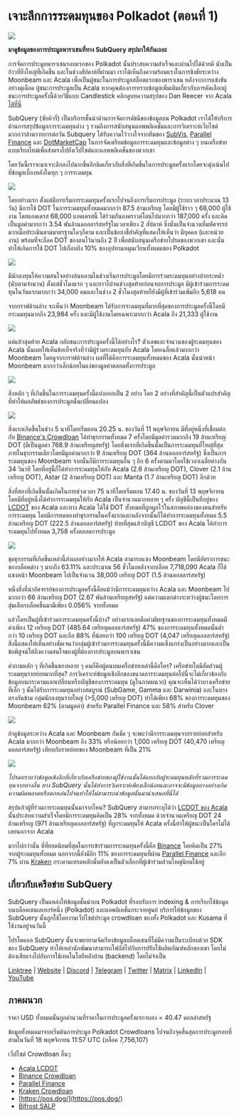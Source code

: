 # เจาะลึกการระดมทุนของ Polkadot (ตอนที่ 1)

![](https://miro.medium.com/max/2400/1*JvR4YsstF6OHG3mTr_1Seg.png)

**มาดูข้อมูลของการประมูลพาราเชนที่ทาง SubQuery สรุปมาให้กันเถอะ**

การจัดการประมูลพาราเชนรอบแรกของ Polkadot นั้นประสบความสำเร็จและผ่านไปได้ด้วยดี นับเป็นก้าวที่ยิ่งใหญ่ที่เกิดขึ้น และในช่วงสัปดาห์ที่ผ่านมา เราได้เห็นถึงความร้อนแรงในการชิงชัยระหว่าง Moonbeam และ Acala เพื่อเป็นผู้ชนะในการประมูลสล็อตแรกของพาราเชน หลังจากการแข่งขันอย่างดุเดือด ผู้ชนะการประมูลเป็น Acala หากคุณต้องการทราบข้อมูลเพิ่มเติมเกี่ยวกับการคัดเลือกผู้ชนะการประมูลครั้งนี้ด้วยวิธีแบบ Candlestick คลิกดูบทความสรุปของ Dan Reecer จาก Acala [ได้ที่นี่](https://twitter.com/danreecer_/status/1364646604024786949)

SubQuery (ซับคิวรี่) เป็นบริการชั้นนำด้านการจัดการดัชนีของข้อมูลบน Polkadot เราได้ให้บริการด้านการสรุปข้อมูลการระดมทุนต่าง ๆ รวมถึงการสนับสนุนแอพพลิเคชั่นและการวิเคราะห์เว็บไซต์มากกว่าล้านรายการต่อวัน Subquery ได้รับความไว้วางใจจากทีมของ [SubVis](https://www.subvis.io/), [Parallel Finance](https://parallel.fi/) และ [DotMarketCap](https://dotmarketcap.com/) ในการจัดเตรียมข้อมูลการระดมทุนและข้อมูลต่าง ๆ บนเครือข่ายแบบเรียลไทม์เพื่อส่งตรงไปยังเว็ปไซต์และแอพพลิเคชั่นของพวกเขา

โดยวันนี้เราจะมาเจาะลึกลงไปมากขึ้นอีกนิดเกี่ยวกับสิ่งที่เกิดขึ้นในการประมูลครั้งแรกโดยจะมุ่งเน้นไปที่ข้อมูลเบื้องหลังในทุก ๆ การระดมทุน

![](https://miro.medium.com/max/2400/0*Pcp3KJvC5eyP2KQ3)

โดยอย่างแรก ตั้งแต่มีการเริ่มการระดมทุนครั้งแรกไปจนถึงการเริ่มการประมูล (ระยะเวลาประมาณ 13 วัน) มีการใช้ DOT ในการระดมทุนทั้งหมดมากกว่า 87.5 ล้านเหรียญ โดยมีผู้ใช้ราว ๆ 68,000 ผู้ใช้งาน โดยแอดเดรส 68,000 แอดเดรสนี้ ได้ร่วมกันลงคราวด์โลนไปมากกว่า 187,000 ครั้ง และคิดเป็นมูลค่ามากกว่า 3.54 พันล้านดอลลาร์สหรัฐในเวลาเพียง 2 สัปดาห์ ซึ่งนั่นเป็นจำนวนที่มหัศจรรย์มากเมื่อประเมินตามมาตรฐานใดๆก็ตาม และเป็นข้อบ่งชี้สำคัญที่แสดงให้เห็นว่า มีบุคคล (และหน่วยงาน) พร้อมที่จะล็อค DOT ของตนไว้นานถึง 2 ปี เพื่อสนับสนุนเครือข่ายโปรดของพวกเขา และนั่นทำให้เกิดการใช้ DOT ไปเกือบถึง 10% ของอุปทานหมุนเวียนทั้งหมดของ Polkadot

![](https://miro.medium.com/max/2400/0*-ovBJnjxAKfeB81Y)

มีนักลงทุนให้ความสนใจอย่างล้นหลามในช่วงเริ่มการประมูลโดยมีการร่วมระดมทุนอย่างบ้ากระหน่ำ (นับตามจำนวน) ตั้งแต่ชั่วโมงแรก ๆ และยาวไปจนช่วงสุดท้ายก่อนจบการประมูล มีผู้เข้าร่วมการระดมทุนในวันแรกมากกว่า 34,000 คนและในช่วง 2 ชั่วโมงสุดท้ายก็ยังมีผู้ที่เข้าร่วมเพิ่มอีก 5,618 คน

จากกราฟด้านล่าง จะเห็นว่า Moonbeam ได้รับการระดมทุนที่มากที่สุดของการประมูลครั้งนี้โดยมีกระดมทุนมากถึง 23,984 ครั้ง และมีผู้ใช้งานโดยเฉพาะมากกว่า Acala ถึง 21,333 ผู้ใช้งาน

![](https://miro.medium.com/max/2400/0*MSHfjnu7KmMvDmnY)

แต่แล้วสุดท้าย Acala กลับชนะการประมูลครั้งนี้ได้อย่างไร? ตัวเลขและจำนวนของผู้ระดมทุนของ Acala นั้นเผยให้เห็นข้อเท็จจริงที่ว่ามีผู้ร่วมระดมทุนกับ Acala โดยเฉลี่ยแล้วมากกว่า Moonbeam โดยดูจากกราฟด้านล่าง ผลที่ได้คือการระดมทุนทั้งหมดของ Acala นั้นนำหน้า Moonbeam มากกว่าเล็กน้อยในแง่ของมูลค่าตลอดทั้งการประมูล

![](https://miro.medium.com/max/2400/0*YbV-ReqSwfimUsbO)

สิ่งหลัก ๆ ที่เกิดขึ้นในการระดมทุนครั้งนี้แบ่งออกเป็น 2 อย่าง โดย 2 อย่างที่สำคัญนี้เป็นตัวแปรสำคัญที่ทำให้ผลลัพธ์ของการประมูลนั้นเปลี่ยนแปลง

![](https://miro.medium.com/max/2400/0*jmRsZ7kxEYAWYaUq)

สิ่งแรกเกิดขึ้นในช่วง 5 นาทีโดยเริ่มตอน 20.25 น. ของวันที่ 11 พฤษจิกายน มีที่อยู่หนึ่งที่เชื่อมต่อกับ [Binance's Crowdloan](https://www.binance.com/en/dotslot) ได้ทำธุรกรรมทั้งหมด 7 ครั้งโดยมีมูลค่ารวมมากถึง 19 ล้านเหรียญ DOT (ตีเป็นมูลค่า 768.9 ล้านเหรียญสหรัฐ) โดยสิ่งแรกที่เกิดขึ้นนั้นเป็นการระดมทุนที่ใหญ่ที่สุดภายในธุรกรรมเดียวโดยมีมูลค่ามากกว่า 9 ล้านเหรียญ DOT (364 ล้านดอลลาร์สหรัฐ) ซึ่งเป็นการระดมทุนของ Moonbeam จากนั้นก็มีการระดมทุนอื่น ๆ อีก 6 ครั้งตามมาโดยใช้เวลาเฉลี่ยห่างกัน 34 วินาที โดยที่อยู่นี้ก็ได้ทำการระดมทุนให้กับ Acala (2.6 ล้านเหรียญ DOT), Clover (2.1 ล้านเหรียญ DOT), Astar (2 ล้านเหรียญ DOT) และ Manta (1.7 ล้านเหรียญ DOT) อีกด้วย

สิ่งที่สองที่เกิดขึ้นนั้นเกิดในภายช่วงเวลา 75 นาทีโดยเริ่มตอน 17.40 น. ของวันที่ 13 พฤษจิกายน โดยมีที่อยู่หนึ่งได้ทำการระดมทุนให้กับ Acala เป็นจำนวนมากหลาย ๆ ครั้ง บัญชีนี้เป็นที่อยู่ของ [LCDOT](https://medium.com/acalanetwork/acala-liquid-crowdloan-dot-lcdot-launch-on-polkadot-f28d8f561157) ของ Acala และทาง Acala ได้ใช้ DOT ทั้งหมดที่ถูกผูกไว้ในสภาพคล่องของตนสำหรับการระดมทุน โดยมีการทดลองทำธุรกรรมในครั้งแรกและหลังจากนั้นก็ได้ทำการระดมทุนทั้งหมด 5.5 ล้านเหรียญ DOT (222.5 ล้านดอลลาร์สหรัฐ) ท้ายที่สุดแล้วบัญชี LCDOT ของ Acala ได้ทำการระดมทุนไปทั้งหมด 3,758 ครั้งตลอดการประมูล

![](https://miro.medium.com/max/2400/0*GTJviXqhPmRIIf73)

ชุดธุรกรรมที่เกิดขึ้นเหล่านี้ส่งผลอย่างมากให้ Acala สามารถแซง Moonbeam โดยมีอัตราการชนะของบล็อคต่าง ๆ มากถึง 63.11% และประมาณ 56 ชั่วโมงหลังจากบล็อค 7,718,090 Acala ก็ได้แซงหน้า Moonbeam ไปเป็นจำนวน 38,000 เหรียญ DOT (1.5 ล้านดอลลาร์สหรัฐ)

หนึ่งสิ่งที่น่าอัศจรรย์ของการประมูลครั้งนี้คือแม้ว่ามีการระดมทุนหว่าง Acala และ Moonbeam ไปมากกว่า 66 ล้านเหรียญ DOT (2.67 พันล้านเหรียญสหรัฐ) แต่ความแตกต่างระหว่างผู้ชนะโดยการสุ่มเลือกบล็อคขึ้นมามีเพียง 0.056% จากทั้งหมด

แล้วใครเป็นผู้ที่เข้าร่วมการระดมทุนครั้งนี้บ้าง? อย่างแรกเลยคือค่ามัธยฐานของการระดมทุนทั้งหมดมีค่าเพียง 12 เหรียญ DOT (485.64 เหรียญดอลลาร์สหรัฐ) 47% ของการระดมทุนทั้งหมดนั้นต่ำกว่า 10 เหรียญ DOT และอีก 88% ที่น้อยกว่า 100 เหรียญ DOT (4,047 เหรียญดอลลาร์สหรัฐ) สิ่งนี้แสดงให้เห็นอย่างชัดเจนว่ากลุ่มผู้เข้าร่วมการระดมทุนครั้งนี้มีความแข็งแกร่งเป็นอย่างมากและเป็นข้อพิสูจน์ให้ถึงความสนใจของผู้ที่ต้องการประมูลบนพาราเชน

คำถามหลัก ๆ ที่เกิดขึ้นของหลาย ๆ คนก็คือผู้คนบนเครื่อข่ายเหล่านี้คือใคร? เครือข่ายใดมีสัดส่วนผู้ระดมทุนรายย่อยมากที่สุด? การวิเคราะห์ข้อมูลเชิงลึกของขนาดการระดมทุนต่อไปนี้จะไม่เกี่ยวข้องกับข้อมูลบนกระดานแลกเปลี่ยนหรือบัญชีของการระดมทุน (ดูในภาคผนวก) คุณจะเห็นได้ว่าบางเครือข่ายที่เล็ก ๆ นั้นได้รับการระดมทุนอย่างสมบูรณ์ (SubGame, Gamma และ Darwinia) และในทางตรงกันข้าม กลุ่มนักลงทุนรายใหญ่ (>5,000 เหรียญ DOT) ทำได้เพียง 68% ของการระดมทุนของ Moonbeam 62% (ตามมูลค่า) สำหรับ Parallel Finance และ 58% สำหรับ Clover

![](https://miro.medium.com/max/2400/0*ztRnFrVfJ2aTlMiU)

ถ้าดูข้อมูลระหว่าง Acala และ Moonbeam กันชัด ๆ จะพบว่ามีการระดมทุนจากรายย่อยสำหรับ Acala มากกว่า Moonbeam ถึง 33% หรือน้อยกว่า 1,000 เหรียญ DOT (40,470 เหรียญดอลลาร์สหรัฐ) เทียบกับรายย่อยของ Moonbeam ที่เป็น 21%

![](https://miro.medium.com/max/2400/0*ge-2XDPgddj-J07V)

_โปรดทราบว่าข้อมูลเชิงลึกที่เกี่ยวกับเครือข่ายของผู้ใช้งานนั้นได้แยกกับผู้ระดมทุนหลักที่รวมการระดมทุนจากทางอื่น ทาง SubQuery นั้นได้ทำการวิเคราะห์เพียงเล็กน้อยและอาจจะมีข้อมูลบางอย่างเกิดความผิดพลาดหรือตกหล่นไปจนทำให้ไม่สามารถนำข้อมูลนั้นมานำเสนอที่นี่ได้_

สรุปแล้วผู้ที่ร่วมการระดมทุนนั้นมาจากไหน? SubQuery สามารถระบุได้ว่า [LCDOT ของ Acala](https://medium.com/acalanetwork/acala-liquid-crowdloan-dot-lcdot-launch-on-polkadot-f28d8f561157) นั้นประสบความสำเร็จโดยมีการระดมทุนคิดเป็น 28% จากทั้งหมด ด้วยจำนวนเหรียญ DOT 24 ล้านเหรียญ (971 ล้านเหรียญดอลลาร์สหรัฐ) ที่ถูกระดมทุนให้ Acala ครั้งนี้ทำให้ผู้ชนะเป็นใครไม่ได้เลยนอกจาก Acala

มากไปกว่านั้น ที่ที่ยอดนิยมที่สุดในการเข้าร่วมการระดมทุนครั้งนี้คือ [Binance](https://www.binance.com/en/dotslot) โดยคิดเป็น 27% จากผู้ระดมทุนทั้งหมด นอกจากนี้ยังมีอีก 11% ของการระดมทุนที่ผ่าน [Parallel Finance](https://crowdloan.parallel.fi/#/auction/polkadot) และอีก 7% ผ่าน [Kraken](https://www.kraken.com/learn/parachain-auctions) กระดานเทรดหลักนั้นยังคงเป็นตัวเลือกที่ผู้เข้าร่วมส่วนใหญ่นิยมใช้อยู่

## เกี่ยวกับเครือข่าย SubQuery

SubQuery เป็นแหล่งให้ข้อมูลชั้นนำบน Polkadot ที่รอบรับการ indexing & การเรียกใช้ข้อมูลบนบล็อคเชนเลเยอร์หนึ่ง (Polkadot) และแอพลิเคชั่นกระจายศูนย์ บริการให้ข้อมูลของ SubQuery นั้นถูกใช้โดยงานเว็ปไซต์ประมูล crowdloan ของทั้ง Polkadot และ Kusama ที่ใช้งานอยู่จนวันนี้

โปรโตคอล SubQuery นั้นจะพยายามจัดเรียงข้อมูลบล็อคเชนที่ไม่มีความเป็นระเบียบด้วย SDK ของ SubQuery ทำให้เหล่านักพัฒนาสามารถโฟกัสไปกับการปรับใช้ผลิตภัณฑ์หลักของเขา โดยไม่ต้องเสียแรงไปกับการใช้เทคโนโลยีหลังบ้าน (backend) โดยไม่จำเป็น

​​​​[Linktree](https://linktr.ee/subquerynetwork)  |  [Website](https://subquery.network/)  |  [Discord](https://discord.com/invite/78zg8aBSMG)  |  [Telegram](https://t.me/subquerynetwork)  |  [Twitter](https://twitter.com/subquerynetwork)  |  [Matrix](https://matrix.to/#/#subquery:matrix.org)  |  [LinkedIn](https://www.linkedin.com/company/subquery)  |  [YouTube](https://www.youtube.com/channel/UCi1a6NUUjegcLHDFLr7CqLw)

## ภาคผนวก

ราคา USD ทั้งหมดนั้นถูกคำนวนที่ราคาในการประมูลครั้งแรกจบลง = 40.47 ดอลล่าสหรัฐ

ข้อมูลทั้งหมดมาจากเริ่มต้นการประมูล Polkadot Crowdloans ไปจนถึงจุดสิ้นสุดการประมูลรอบที่สามในวันที่ 18 พฤษจิกายน 11:57 UTC (บล็อค 7,756,107)

เว็ปไซต์ Crowdloan อื่นๆ

-   [Acala LCDOT](https://medium.com/acalanetwork/acala-liquid-crowdloan-dot-lcdot-launch-on-polkadot-f28d8f561157)
-   [Binance Crowdloan](https://www.binance.com/en/dotslot)
-   [Parallel Finance](https://crowdloan.parallel.fi/#/auction/polkadot)
-   [Kraken Crowdloan](https://www.kraken.com/learn/parachain-auctions)
-   [https://pos.dog/](https://pos.dog/)
-   [Bifrost SALP](https://medium.com/bifrost-finance/bifrost-announces-slot-auction-liquidity-protocol-salp-weekly-report-51-57a7f69aad34)
